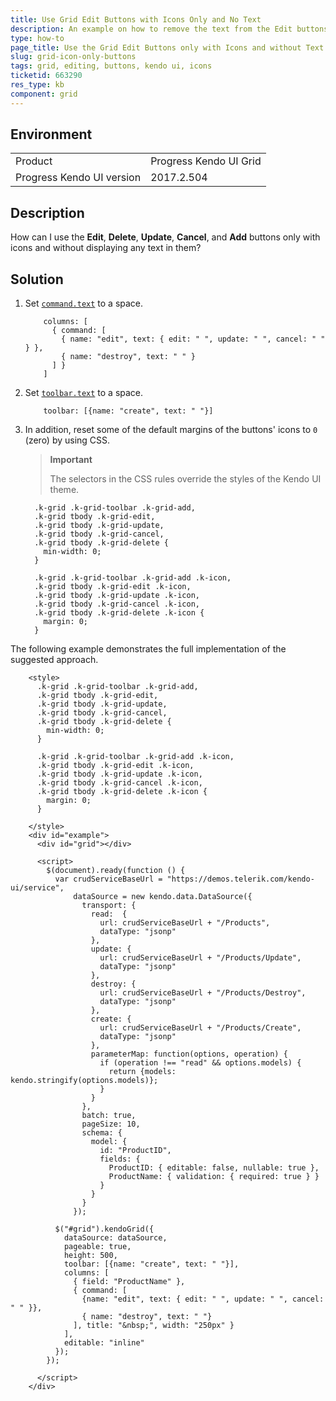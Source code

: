 ```yaml
---
title: Use Grid Edit Buttons with Icons Only and No Text
description: An example on how to remove the text from the Edit buttons of a Kendo UI Grid and leave only the icons.
type: how-to
page_title: Use the Grid Edit Buttons only with Icons and without Text - Kendo UI Grid for jQuery
slug: grid-icon-only-buttons
tags: grid, editing, buttons, kendo ui, icons
ticketid: 663290
res_type: kb
component: grid
---
```


## Environment

<table>
 <tr>
  <td>Product</td>
  <td>Progress Kendo UI Grid</td>
 </tr>
 <tr>
  <td>Progress Kendo UI version</td>
  <td>2017.2.504</td>
 </tr>
</table>

## Description

How can I use the **Edit**, **Delete**, **Update**, **Cancel**, and **Add** buttons only with icons and without displaying any text in them?

## Solution

1. Set [`command.text`](https://docs.telerik.com/kendo-ui/api/javascript/ui/grid/configuration/columns.command.text) to a space.

    ```
        columns: [
          { command: [
            { name: "edit", text: { edit: " ", update: " ", cancel: " " } },
            { name: "destroy", text: " " }
          ] }
        ]
    ```

2. Set [`toolbar.text`](https://docs.telerik.com/kendo-ui/api/javascript/ui/grid/configuration/toolbar.text) to a space.

    ```
        toolbar: [{name: "create", text: " "}]
    ```

3. In addition, reset some of the default margins of the buttons' icons to `0` (zero) by using CSS.

    > **Important**
    >
    > The selectors in the CSS rules override the styles of the Kendo UI theme.

    ```
      .k-grid .k-grid-toolbar .k-grid-add,
      .k-grid tbody .k-grid-edit,
      .k-grid tbody .k-grid-update,
      .k-grid tbody .k-grid-cancel,
      .k-grid tbody .k-grid-delete {
        min-width: 0;
      }

      .k-grid .k-grid-toolbar .k-grid-add .k-icon,
      .k-grid tbody .k-grid-edit .k-icon,
      .k-grid tbody .k-grid-update .k-icon,
      .k-grid tbody .k-grid-cancel .k-icon,
      .k-grid tbody .k-grid-delete .k-icon {
        margin: 0;
      }
    ```

The following example demonstrates the full implementation of the suggested approach.

```dojo
    <style>
      .k-grid .k-grid-toolbar .k-grid-add,
      .k-grid tbody .k-grid-edit,
      .k-grid tbody .k-grid-update,
      .k-grid tbody .k-grid-cancel,
      .k-grid tbody .k-grid-delete {
        min-width: 0;
      }

      .k-grid .k-grid-toolbar .k-grid-add .k-icon,
      .k-grid tbody .k-grid-edit .k-icon,
      .k-grid tbody .k-grid-update .k-icon,
      .k-grid tbody .k-grid-cancel .k-icon,
      .k-grid tbody .k-grid-delete .k-icon {
        margin: 0;
      }

    </style>
    <div id="example">
      <div id="grid"></div>

      <script>
        $(document).ready(function () {
          var crudServiceBaseUrl = "https://demos.telerik.com/kendo-ui/service",
              dataSource = new kendo.data.DataSource({
                transport: {
                  read:  {
                    url: crudServiceBaseUrl + "/Products",
                    dataType: "jsonp"
                  },
                  update: {
                    url: crudServiceBaseUrl + "/Products/Update",
                    dataType: "jsonp"
                  },
                  destroy: {
                    url: crudServiceBaseUrl + "/Products/Destroy",
                    dataType: "jsonp"
                  },
                  create: {
                    url: crudServiceBaseUrl + "/Products/Create",
                    dataType: "jsonp"
                  },
                  parameterMap: function(options, operation) {
                    if (operation !== "read" && options.models) {
                      return {models: kendo.stringify(options.models)};
                    }
                  }
                },
                batch: true,
                pageSize: 10,
                schema: {
                  model: {
                    id: "ProductID",
                    fields: {
                      ProductID: { editable: false, nullable: true },
                      ProductName: { validation: { required: true } }
                    }
                  }
                }
              });

          $("#grid").kendoGrid({
            dataSource: dataSource,
            pageable: true,
            height: 500,
            toolbar: [{name: "create", text: " "}],
            columns: [
              { field: "ProductName" },
              { command: [
                {name: "edit", text: { edit: " ", update: " ", cancel: " " }},
                { name: "destroy", text: " "}
              ], title: "&nbsp;", width: "250px" }
            ],
            editable: "inline"
          });
        });

      </script>
    </div>
```
